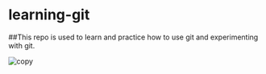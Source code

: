 # learning-git

##This repo is used to learn and practice how to use git and experimenting with git.

![copy](https://github.com/developerarunjena/learning-git/images/maxresdefault.jpg?raw=true)
